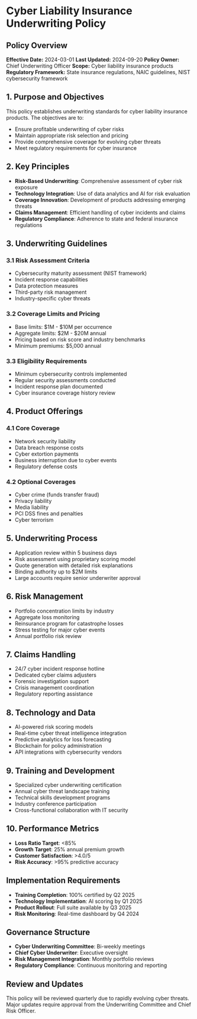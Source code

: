 # Cyber Liability Insurance Underwriting Policy

## Policy Overview
**Effective Date:** 2024-03-01
**Last Updated:** 2024-09-20
**Policy Owner:** Chief Underwriting Officer
**Scope:** Cyber liability insurance products
**Regulatory Framework:** State insurance regulations, NAIC guidelines, NIST cybersecurity framework

## 1. Purpose and Objectives
This policy establishes underwriting standards for cyber liability insurance products. The objectives are to:
- Ensure profitable underwriting of cyber risks
- Maintain appropriate risk selection and pricing
- Provide comprehensive coverage for evolving cyber threats
- Meet regulatory requirements for cyber insurance

## 2. Key Principles
- **Risk-Based Underwriting**: Comprehensive assessment of cyber risk exposure
- **Technology Integration**: Use of data analytics and AI for risk evaluation
- **Coverage Innovation**: Development of products addressing emerging threats
- **Claims Management**: Efficient handling of cyber incidents and claims
- **Regulatory Compliance**: Adherence to state and federal insurance regulations

## 3. Underwriting Guidelines

### 3.1 Risk Assessment Criteria
- Cybersecurity maturity assessment (NIST framework)
- Incident response capabilities
- Data protection measures
- Third-party risk management
- Industry-specific cyber threats

### 3.2 Coverage Limits and Pricing
- Base limits: $1M - $10M per occurrence
- Aggregate limits: $2M - $20M annual
- Pricing based on risk score and industry benchmarks
- Minimum premiums: $5,000 annual

### 3.3 Eligibility Requirements
- Minimum cybersecurity controls implemented
- Regular security assessments conducted
- Incident response plan documented
- Cyber insurance coverage history review

## 4. Product Offerings

### 4.1 Core Coverage
- Network security liability
- Data breach response costs
- Cyber extortion payments
- Business interruption due to cyber events
- Regulatory defense costs

### 4.2 Optional Coverages
- Cyber crime (funds transfer fraud)
- Privacy liability
- Media liability
- PCI DSS fines and penalties
- Cyber terrorism

## 5. Underwriting Process
- Application review within 5 business days
- Risk assessment using proprietary scoring model
- Quote generation with detailed risk explanations
- Binding authority up to $2M limits
- Large accounts require senior underwriter approval

## 6. Risk Management
- Portfolio concentration limits by industry
- Aggregate loss monitoring
- Reinsurance program for catastrophe losses
- Stress testing for major cyber events
- Annual portfolio risk review

## 7. Claims Handling
- 24/7 cyber incident response hotline
- Dedicated cyber claims adjusters
- Forensic investigation support
- Crisis management coordination
- Regulatory reporting assistance

## 8. Technology and Data
- AI-powered risk scoring models
- Real-time cyber threat intelligence integration
- Predictive analytics for loss forecasting
- Blockchain for policy administration
- API integrations with cybersecurity vendors

## 9. Training and Development
- Specialized cyber underwriting certification
- Annual cyber threat landscape training
- Technical skills development programs
- Industry conference participation
- Cross-functional collaboration with IT security

## 10. Performance Metrics
- **Loss Ratio Target**: <85%
- **Growth Target**: 25% annual premium growth
- **Customer Satisfaction**: >4.0/5
- **Risk Accuracy**: >95% predictive accuracy

## Implementation Requirements
- **Training Completion**: 100% certified by Q2 2025
- **Technology Implementation**: AI scoring by Q1 2025
- **Product Rollout**: Full suite available by Q3 2025
- **Risk Monitoring**: Real-time dashboard by Q4 2024

## Governance Structure
- **Cyber Underwriting Committee**: Bi-weekly meetings
- **Chief Cyber Underwriter**: Executive oversight
- **Risk Management Integration**: Monthly portfolio reviews
- **Regulatory Compliance**: Continuous monitoring and reporting

## Review and Updates
This policy will be reviewed quarterly due to rapidly evolving cyber threats. Major updates require approval from the Underwriting Committee and Chief Risk Officer.
